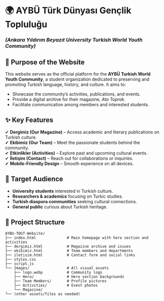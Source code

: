 # **🌍 AYBÜ Türk Dünyası Gençlik Topluluğu**

### _(Ankara Yıldırım Beyazıt University Turkish World Youth Community)_

## **🎯 Purpose of the Website**

This website serves as the official platform for the **AYBÜ Turkish World Youth Community**, a student organization dedicated to preserving and promoting Turkish language, history, and culture. It aims to:

- Showcase the community’s activities, publications, and events.
- Provide a digital archive for their magazine, _Ata Toprak_.
- Facilitate communication among members and interested students.

## **✨ Key Features**

✔ **Dergimiz (Our Magazine)** – Access academic and literary publications on Turkish culture.  
✔ **Ekibimiz (Our Team)** – Meet the passionate students behind the community.  
✔ **Etkinlikler (Activities)** – Explore past and upcoming cultural events.  
✔ **İletişim (Contact)** – Reach out for collaborations or inquiries.  
✔ **Mobile-Friendly Design** – Smooth experience on all devices.

## **👥 Target Audience**

- **University students** interested in Turkish culture.
- **Researchers & academics** focusing on Turkic studies.
- **Turkish diaspora communities** seeking cultural connections.
- **General public** curious about Turkish heritage.

## **📁 Project Structure**

```
AYBU-TDGT-Website/
├── index.html              # Main homepage with hero section and activities
├── dergimiz.html           # Magazine archive and issues
├── ekibimiz.html           # Team members and departments
├── iletisim.html           # Contact form and social links
├── styles.css
├── script.js
└── Images/                 # All visual assets
    ├── logo.webp           # Community logo
    ├── Hero/               # Hero section backgrounds
    ├── Team Members/       # Profile pictures
    ├── Activities/         # Event photos
    └── Magazine/
└── (other assets/files as needed)
```


